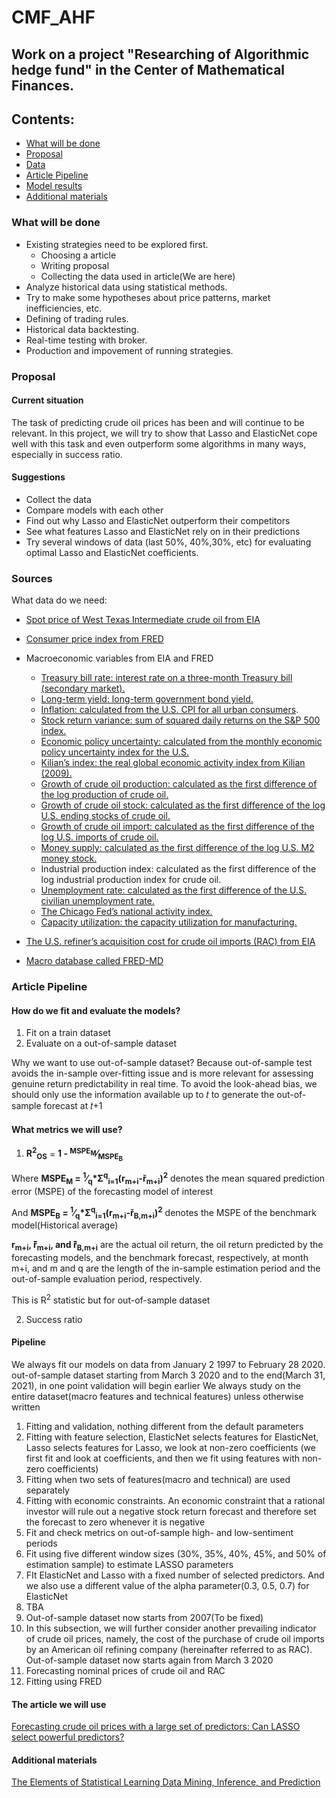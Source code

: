 # CMF_AHF
## Work on a project "Researching of Algorithmic hedge fund" in the Center of Mathematical Finances.

## Contents:
- [What will be done](#what-will-be-done)
- [Proposal](#proposal)
- [Data](#sources)
- [Article Pipeline](#article-pipeline)
- [Model results](#model-results)
- [Additional materials](#additional-materials)

### What will be done
- Existing strategies need to be explored first.
  - Choosing a article
  - Writing proposal
  - Collecting the data used in article(We are here)
- Analyze historical data using statistical methods. 
- Try to make some hypotheses about price patterns, market inefficiencies, etc. 
- Defining of trading rules. 
- Historical data backtesting. 
- Real-time testing with broker. 
- Production and impovement of running strategies.

### Proposal
#### Current situation
The task of predicting crude oil prices has been and will continue to be relevant. In this project, we will try to show that Lasso and ElasticNet cope well with this task and even outperform some algorithms in many ways, especially in success ratio.

#### Suggestions
- Collect the data
- Compare models with each other
- Find out why Lasso and ElasticNet outperform their competitors
- See what features Lasso and ElasticNet rely on in their predictions
- Try several windows of data (last 50%, 40%,30%, etc) for evaluating optimal Lasso and ElasticNet coefficients.

### Sources
What data do we need:
- [Spot price of West Texas Intermediate crude oil from EIA](https://www.eia.gov/dnav/pet/hist/LeafHandler.ashx?n=PET&s=RWTC&f=M)
- [Consumer price index from FRED](https://fred.stlouisfed.org/series/CPIAUCSL)
- Macroeconomic variables from EIA and FRED
  - [Treasury bill rate: interest rate on a three-month Treasury bill (secondary market).](https://fred.stlouisfed.org/series/DTB3)
  - [Long-term yield: long-term government bond yield.](https://fred.stlouisfed.org/series/IRLTLT01USM156N)
  - [Inflation: calculated from the U.S. CPI for all urban consumers](https://fred.stlouisfed.org/series/CPIAUCSL).
  - [Stock return variance: sum of squared daily returns on the S&P 500 index.](https://towardsdatascience.com/calculate-and-plot-s-p-500-daily-returns-2ce359e014d6)
  - [Economic policy uncertainty: calculated from the monthly economic policy uncertainty index for the U.S.](https://www.policyuncertainty.com/)
  - [Kilian’s index: the real global economic activity index from Kilian (2009).](https://www.dallasfed.org/research/igrea)
  - [Growth of crude oil production: calculated as the first difference of the log production of crude oil.](https://www.eia.gov/dnav/pet/hist/LeafHandler.ashx?n=PET&s=WCRFPUS2&f=W)
  - [Growth of crude oil stock: calculated as the first difference of the log U.S. ending stocks of crude oil.](https://www.eia.gov/dnav/pet/hist/LeafHandler.ashx?n=PET&s=WCRSTUS1&f=W)
  - [Growth of crude oil import: calculated as the first difference of the log U.S. imports of crude oil.](https://www.eia.gov/dnav/pet/pet_move_wkly_dc_NUS-Z00_mbblpd_w.htm)
  - [Money supply: calculated as the first difference of the log U.S. M2 money stock.](https://fred.stlouisfed.org/series/M2SL)
  - Industrial production index: calculated as the first difference of the log industrial production index for crude oil.
  - [Unemployment rate: calculated as the first difference of the U.S. civilian unemployment rate.](https://fred.stlouisfed.org/series/UNRATE)
  - [The Chicago Fed’s national activity index.](https://www.chicagofed.org/research/data/cfnai/current-data#:~:text=The%20Chicago%20Fed%20National%20Activity,end%20of%20each%20calendar%20month.)
  - [Capacity utilization: the capacity utilization for manufacturing.](https://fred.stlouisfed.org/series/MCUMFN)

- [The U.S. refiner’s acquisition cost for crude oil imports (RAC) from EIA](https://www.eia.gov/dnav/pet/pet_pri_rac2_dcu_nus_m.htm)
- [Macro database called FRED-MD](https://research.stlouisfed.org/econ/mccracken/fred-databases/)

### Article Pipeline
#### How do we fit and evaluate the models?
1) Fit on a train dataset
2) Evaluate on a out-of-sample dataset

Why we want to use out-of-sample dataset? Because out-of-sample test avoids the in-sample over-fitting issue and is more relevant for assessing
genuine return predictability in real time. To avoid the look-ahead bias, we should only use the information available up to 𝑡 to
generate the out-of-sample forecast at 𝑡+1
#### What metrics we will use?
1) <strong>R<sup>2</sup><sub>OS</sub></strong> = <strong>1 - <sup>MSPE<sub>M</sub></sup>&frasl;<sub>MSPE<sub>B</sub></sub></strong>

Where <strong>MSPE<sub>M</sub> = <sup>1</sup>&frasl;<sub>q</sub>*Σ<sup>q</sup><sub>i=1</sub>(r<sub>m+i</sub>-&#345;<sub>m+i</sub>)<sup>2</sup></strong> denotes the mean squared prediction error (MSPE) of the forecasting model of interest

And <strong>MSPE<sub>B</sub> = <sup>1</sup>&frasl;<sub>q</sub>*Σ<sup>q</sup><sub>i=1</sub>(r<sub>m+i</sub>-&#345;<sub>B,m+i</sub>)<sup>2</sup></strong> denotes the MSPE of the benchmark model(Historical average)

<strong>r<sub>m+i</sub>, ̂&#345;<sub>m+i</sub>, and ̂&#345;<sub>B,m+i</sub></strong> are the actual oil return, the oil
return predicted by the forecasting models, and the benchmark forecast, respectively, at month m+i, and m and q
are the length of the in-sample estimation period and the out-of-sample evaluation period, respectively.

This is R<sup>2</sup> statistic but for out-of-sample dataset

2) Success ratio

#### Pipeline
We always fit our models on data from January 2 1997 to February 28 2020.
out-of-sample dataset starting from March 3 2020 and to the end(March 31, 2021), in one point validation will begin earlier
We always study on the entire dataset(macro features and technical features) unless otherwise written

1) Fitting and validation, nothing different from the default parameters
2) Fitting with feature selection, ElasticNet selects features for ElasticNet, Lasso selects features for Lasso, we look at non-zero coefficients (we first fit and look at coefficients, and then we fit using features with non-zero coefficients)
3) Fitting when two sets of features(macro and technical) are used separately
4) Fitting with economic constraints. An economic constraint that a rational investor will rule out a negative stock return forecast and therefore set the forecast to zero whenever it is negative
5) Fit and check metrics on out-of-sample high- and low-sentiment periods
6) Fit using five different window sizes (30%, 35%, 40%, 45%, and 50% of estimation sample) to estimate LASSO parameters  
7) FIt ElasticNet and Lasso with a fixed number of selected predictors. Аnd we also use a different value of the alpha parameter(0.3, 0.5, 0.7) for ElasticNet
8) TBA
9) Out-of-sample dataset now starts from 2007(To be fixed)
10) In this subsection, we will further consider another prevailing indicator of crude oil prices, namely, the cost of the purchase of crude oil imports by an American oil refining company (hereinafter referred to as RAC). Out-of-sample dataset now starts again from March 3 2020
11) Forecasting nominal prices of crude oil and RAC
12) Fitting using FRED


#### The article we will use
[Forecasting crude oil prices with a large set of predictors: Can LASSO select powerful predictors?](https://sci-hub.ru/10.1016/j.jempfin.2019.08.007)
#### Additional materials
[The Elements of Statistical Learning Data Mining, Inference, and Prediction](https://hastie.su.domains/Papers/ESLII.pdf)


